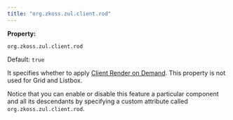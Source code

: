 ```yaml
---
title: "org.zkoss.zul.client.rod"
---
```


**Property:**

`org.zkoss.zul.client.rod`

Default:  `true`

It specifies whether to apply [Client Render on Demand]({{site.baseurl}}/zk_dev_ref/performance_tips/client_render_on_demand).
This property is not used for Grid and Listbox.

Notice that you can enable or disable this feature a particular
component and all its descendants by specifying a custom attribute
called `org.zkoss.zul.client.rod`.
